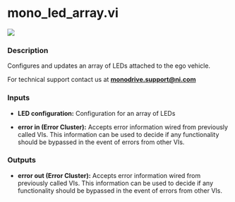# mono_led_array.vi

<p class="img_container">
<img class="lg_img" src="../mono_led_array.png"/>
</p>

### Description

Configures and updates an array of LEDs attached to the ego vehicle.

For technical support contact us at **monodrive.support@ni.com** 

### Inputs

- **LED configuration:**  Configuration for an array of LEDs 
 

- **error in (Error Cluster):** Accepts error information wired from previously called VIs. This information can be used to decide if any functionality should be bypassed in the event of errors from other VIs. 

### Outputs

- **error out (Error Cluster):** Accepts error information wired from previously called VIs. This information can be used to decide if any functionality should be bypassed in the event of errors from other VIs. 

<p>&nbsp;</p>
